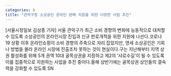 ```yaml
---
categories: b
title: "관악구정 소상공인 온라인 판매 지원을 위한 다양한 사업 추진"
---
```

[서울시정일보 김삼종 기자] 서울 관악구가 최근 소비 경향의 변화에 능동적으로 대처할 수 있도록 소상공인의 온라인시장 진입과 신규 판로개척을 위한 지원에 나선다.코로나19 상황 이후 온라인쇼핑이 소비 경향의 주축으로 자리 잡았지만, 영세 소상공인은 기회나 방법을 몰라 온라인 시장에 진출조차 못하는 것이 현실이다.구는 지난해부터 지역 상권 활성화를 위해 5개 권역 10대 골목상권을 지정하고 제2의 ‘샤로수길’이 될 수 있도록 이를 집중적으로 지원하는 사업을 추진 중이다.올해 상반기에는 골목상권 상인들의 결속력을 강화할 수 있도록 SN
